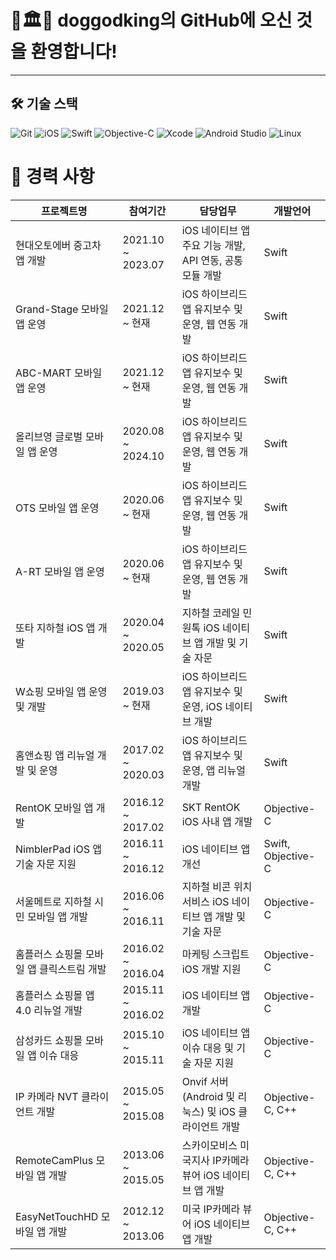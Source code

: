 # 🐶🏛️👑 **doggodking의 GitHub에 오신 것을 환영합니다!**
---

## 🛠 **기술 스택**

![Git](https://img.shields.io/badge/Git-F05032?style=for-the-badge&logo=git&logoColor=white) 
![iOS](https://img.shields.io/badge/iOS-000000?style=for-the-badge&logo=ios&logoColor=white) 
![Swift](https://img.shields.io/badge/Swift-FA7343?style=for-the-badge&logo=swift&logoColor=white) 
![Objective-C](https://img.shields.io/badge/Objective--C-007AFF?style=for-the-badge&logo=apple&logoColor=white) 
![Xcode](https://img.shields.io/badge/Xcode-1575F9?style=for-the-badge&logo=xcode&logoColor=white) 
![Android Studio](https://img.shields.io/badge/Android%20Studio-3DDC84?style=for-the-badge&logo=android-studio&logoColor=white) 
![Linux](https://img.shields.io/badge/Linux-FCC624?style=for-the-badge&logo=linux&logoColor=black) 


# 📌 경력 사항  

| **프로젝트명**                     | **참여기간**        | **담당업무**                                           | **개발언어**               |
|--------------------------------|-------------|------------------------------------------------|------------------------|
| 현대오토에버 중고차 앱 개발            | 2021.10 ~ 2023.07 | iOS 네이티브 앱 주요 기능 개발, API 연동, 공통 모듈 개발         | Swift     |
| Grand-Stage 모바일 앱 운영       | 2021.12 ~ 현재    | iOS 하이브리드 앱 유지보수 및 운영, 웹 연동 개발                 | Swift     |
| ABC-MART 모바일 앱 운영           | 2021.12 ~ 현재    | iOS 하이브리드 앱 유지보수 및 운영, 웹 연동 개발                 | Swift     |
| 올리브영 글로벌 모바일 앱 운영        | 2020.08 ~ 2024.10    | iOS 하이브리드 앱 유지보수 및 운영, 웹 연동 개발                 | Swift     |
| OTS 모바일 앱 운영               | 2020.06 ~ 현재    | iOS 하이브리드 앱 유지보수 및 운영, 웹 연동 개발                 | Swift    |
| A-RT 모바일 앱 운영              | 2020.06 ~ 현재    | iOS 하이브리드 앱 유지보수 및 운영, 웹 연동 개발                 | Swift   |
| 또타 지하철 iOS 앱 개발             | 2020.04 ~ 2020.05 | 지하철 코레일 민원톡 iOS 네이티브 앱 개발 및 기술 자문          | Swift    |
| W쇼핑 모바일 앱 운영 및 개발        | 2019.03 ~ 현재    | iOS 하이브리드 앱 유지보수 및 운영, iOS 네이티브 개발            | Swift     |
| 홈앤쇼핑 앱 리뉴얼 개발 및 운영      | 2017.02 ~ 2020.03 | iOS 하이브리드 앱 유지보수 및 운영, 앱 리뉴얼 개발               | Swift     |
| RentOK 모바일 앱 개발            | 2016.12 ~ 2017.02 | SKT RentOK iOS 사내 앱 개발                        | Objective-C     |
| NimblerPad iOS 앱 기술 자문 지원    | 2016.11 ~ 2016.12 | iOS 네이티브 앱 개선                                  | Swift, Objective-C     |
| 서울메트로 지하철 시민 모바일 앱 개발 | 2016.06 ~ 2016.11 | 지하철 비콘 위치 서비스 iOS 네이티브 앱 개발 및 기술 자문      | Objective-C     |
| 홈플러스 쇼핑몰 모바일 앱 클릭스트림 개발 | 2016.02 ~ 2016.04 | 마케팅 스크립트 iOS 개발 지원                          | Objective-C     |
| 홈플러스 쇼핑몰 앱 4.0 리뉴얼 개발   | 2015.11 ~ 2016.02 | iOS 네이티브 앱 개발                                 | Objective-C     |
| 삼성카드 쇼핑몰 모바일 앱 이슈 대응   | 2015.10 ~ 2015.11 | iOS 네이티브 앱 이슈 대응 및 기술 자문 지원                | Objective-C     |
| IP 카메라 NVT 클라이언트 개발       | 2015.05 ~ 2015.08 | Onvif 서버(Android 및 리눅스) 및 iOS 클라이언트 개발   | Objective-C, C++ |
| RemoteCamPlus 모바일 앱 개발     | 2013.06 ~ 2015.05 | 스카이모비스 미국지사 IP카메라 뷰어 iOS 네이티브 앱 개발   | Objective-C, C++       |
| EasyNetTouchHD 모바일 앱 개발   | 2012.12 ~ 2013.06 | 미국 IP카메라 뷰어 iOS 네이티브 앱 개발                 | Objective-C, C++       |

